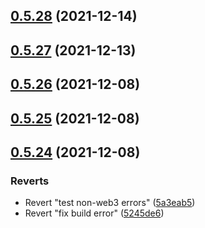 ## [0.5.28](https://github.com/vegaprotocol/token-frontend/compare/0.5.27...0.5.28) (2021-12-14)



## [0.5.27](https://github.com/vegaprotocol/token-frontend/compare/0.5.26...0.5.27) (2021-12-13)



## [0.5.26](https://github.com/vegaprotocol/token-frontend/compare/0.5.25...0.5.26) (2021-12-08)



## [0.5.25](https://github.com/vegaprotocol/token-frontend/compare/0.5.24...0.5.25) (2021-12-08)



## [0.5.24](https://github.com/vegaprotocol/token-frontend/compare/0.5.23...0.5.24) (2021-12-08)


### Reverts

* Revert "test non-web3 errors" ([5a3eab5](https://github.com/vegaprotocol/token-frontend/commit/5a3eab5e8bed1fa29811209e42e3dbcaa3c9241c))
* Revert "fix build error" ([5245de6](https://github.com/vegaprotocol/token-frontend/commit/5245de6e4c0aadbbb8e4ec6419447c3b3a62925e))



